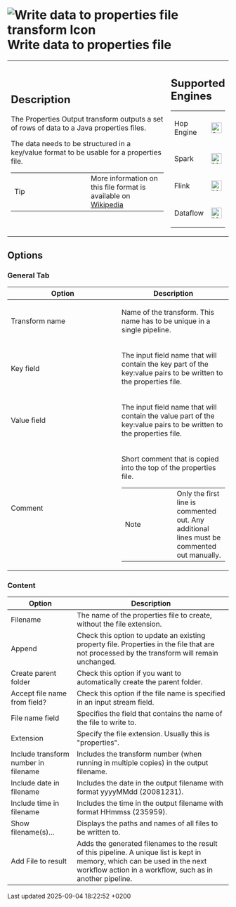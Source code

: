 <div id="header">

# <span class="image image-doc-icon">![Write data to properties file transform Icon](../assets/images/transforms/icons/propertyoutput.svg)</span> Write data to properties file

</div>

<div id="content">

<div id="preamble">

<div class="sectionbody">

<table>
<colgroup>
<col style="width: 75%" />
<col style="width: 25%" />
</colgroup>
<tbody>
<tr class="odd">
<td><div class="content">
<div class="sect1">
<h2 id="_description">Description</h2>
<div class="sectionbody">
<div class="paragraph">
<p>The Properties Output transform outputs a set of rows of data to a Java properties files.</p>
</div>
<div class="paragraph">
<p>The data needs to be structured in a key/value format to be usable for a properties file.</p>
</div>
<div class="admonitionblock tip">
<table>
<colgroup>
<col style="width: 50%" />
<col style="width: 50%" />
</colgroup>
<tbody>
<tr class="odd">
<td><div class="title">
Tip
</div></td>
<td>More information on this file format is available on <a href="https://en.wikipedia.org/wiki/.properties">Wikipedia</a></td>
</tr>
</tbody>
</table>
</div>
</div>
</div>
</div></td>
<td><div class="content">
<div class="sect1">
<h2 id="_supported_engines">Supported Engines</h2>
<div class="sectionbody">
<table>
<tbody>
<tr class="odd">
<td><p>Hop Engine</p></td>
<td><div class="content">
<div class="paragraph">
<p><span class="image"><img src="../assets/images/check_mark.svg" alt="Supported" width="24" /></span></p>
</div>
</div></td>
</tr>
<tr class="even">
<td><p>Spark</p></td>
<td><div class="content">
<div class="paragraph">
<p><span class="image"><img src="../assets/images/question_mark.svg" alt="Maybe Supported" width="24" /></span></p>
</div>
</div></td>
</tr>
<tr class="odd">
<td><p>Flink</p></td>
<td><div class="content">
<div class="paragraph">
<p><span class="image"><img src="../assets/images/question_mark.svg" alt="Maybe Supported" width="24" /></span></p>
</div>
</div></td>
</tr>
<tr class="even">
<td><p>Dataflow</p></td>
<td><div class="content">
<div class="paragraph">
<p><span class="image"><img src="../assets/images/question_mark.svg" alt="Maybe Supported" width="24" /></span></p>
</div>
</div></td>
</tr>
</tbody>
</table>
</div>
</div>
</div></td>
</tr>
</tbody>
</table>

</div>

</div>

<div class="sect1">

## Options

<div class="sectionbody">

<div class="sect2">

### General Tab

<table>
<colgroup>
<col style="width: 50%" />
<col style="width: 50%" />
</colgroup>
<thead>
<tr class="header">
<th>Option</th>
<th>Description</th>
</tr>
</thead>
<tbody>
<tr class="odd">
<td><p>Transform name</p></td>
<td><p>Name of the transform. This name has to be unique in a single pipeline.</p></td>
</tr>
<tr class="even">
<td><p>Key field</p></td>
<td><p>The input field name that will contain the key part of the key:value pairs to be written to the properties file.</p></td>
</tr>
<tr class="odd">
<td><p>Value field</p></td>
<td><p>The input field name that will contain the value part of the key:value pairs to be written to the properties file.</p></td>
</tr>
<tr class="even">
<td><p>Comment</p></td>
<td><div class="content">
<div class="paragraph">
<p>Short comment that is copied into the top of the properties file.</p>
</div>
<div class="admonitionblock note">
<table>
<colgroup>
<col style="width: 50%" />
<col style="width: 50%" />
</colgroup>
<tbody>
<tr class="odd">
<td><div class="title">
Note
</div></td>
<td>Only the first line is commented out. Any additional lines must be commented out manually.</td>
</tr>
</tbody>
</table>
</div>
</div></td>
</tr>
</tbody>
</table>

</div>

<div class="sect2">

### Content

| Option                               | Description                                                                                                                                                                             |
| ------------------------------------ | --------------------------------------------------------------------------------------------------------------------------------------------------------------------------------------- |
| Filename                             | The name of the properties file to create, without the file extension.                                                                                                                  |
| Append                               | Check this option to update an existing property file. Properties in the file that are not processed by the transform will remain unchanged.                                            |
| Create parent folder                 | Check this option if you want to automatically create the parent folder.                                                                                                                |
| Accept file name from field?         | Check this option if the file name is specified in an input stream field.                                                                                                               |
| File name field                      | Specifies the field that contains the name of the file to write to.                                                                                                                     |
| Extension                            | Specify the file extension. Usually this is "properties".                                                                                                                               |
| Include transform number in filename | Includes the transform number (when running in multiple copies) in the output filename.                                                                                                 |
| Include date in filename             | Includes the date in the output filename with format yyyyMMdd (20081231).                                                                                                               |
| Include time in filename             | Includes the time in the output filename with format HHmmss (235959).                                                                                                                   |
| Show filename(s)…​                   | Displays the paths and names of all files to be written to.                                                                                                                             |
| Add File to result                   | Adds the generated filenames to the result of this pipeline. A unique list is kept in memory, which can be used in the next workflow action in a workflow, such as in another pipeline. |

</div>

</div>

</div>

</div>

<div id="footer">

<div id="footer-text">

Last updated 2025-09-04 18:22:52 +0200

</div>

</div>
